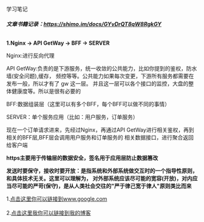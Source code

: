 学习笔记

###### **文章书籍记录：https://shimo.im/docs/GYvDrQT8qW8RgkGY**


**1.Nginx -> API GetWay -> BFF -> SERVER**

Nginx:进行反向代理

API GetWay:负责的是下游服务，统一收敛的公共能力，比如你提到的鉴权，防水墙(安全问题),缓存，
          频控等等。公共能力如果每次变更，下游所有服务都需要在发布一般，所以才有了 gw 这一层。 
          并且这一层可以各个接口的监控，大盘的整体健康度等。所以是很有必要的
          
BFF:数据组装层（这里可以有多个BFF，每个BFF可以做不同的事情）

SERVER：单个服务应用（比如：用户服务，订单服务）

现在一个订单请求进来，先经过Nginx，再通过API GetWay进行相关鉴权，再到相关的BFF层,BFF层会调用用户服务和订单服务的
相关数据接口，进行聚合返回给客户端


**https主要用于传输层的数据安全，签名用于应用层防止数据篡改**


**发送时要保守，接收时要开放：是指系统和外部系统做交互时的一个指导性原则，和具体技术无关。这里可以理解为，
对外部系统应该尽可能的宽容(开放)，对内应当尽可能的严苛(保守)，是从人类社会交往的"严于律己宽于律人"原则类比而来**



1.[点击这里你可以链接到www.google.com](http://www.google.com)<br />  
2.[点击这里我你可以链接到我的博客](http://guoyunsky.iteye.com)<br />  



